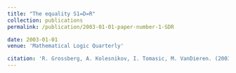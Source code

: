 ```yaml
---
title: "The equality S1=D=R"
collection: publications
permalink: /publication/2003-01-01-paper-number-1-SDR

date: 2003-01-01
venue: 'Mathematical Logic Quarterly'

citation: 'R. Grossberg, A. Kolesnikov, I. Tomasic, M. VanDieren. (2003). &quot;The equality S1=D=R.&quot; <i>Mathematical Logic Quarterly</i>. 49, 115-128.'
---
```

 

